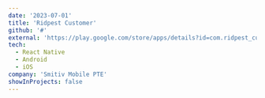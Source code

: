```yaml
---
date: '2023-07-01'
title: 'Ridpest Customer'
github: '#'
external: 'https://play.google.com/store/apps/details?id=com.ridpest_customer'
tech:
  - React Native
  - Android
  - iOS
company: 'Smitiv Mobile PTE'
showInProjects: false
---
```


<!-- A flutter wallet app, Still in development but successfully it can send and receive Ethereum(ETH) and also ERC20 contract tokens. Sign up with google, automatically generate twelve 12 word phrase and get Privavte and Public Keys for Transactions. -->
